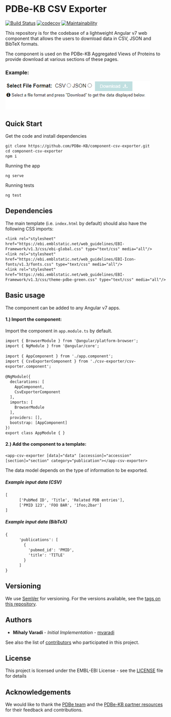 PDBe-KB CSV Exporter
=

[![Build Status](https://www.travis-ci.com/PDBe-KB/component-csv-exporter.svg?branch=main)](https://www.travis-ci.com/PDBe-KB/component-csv-exporter)
[![codecov](https://codecov.io/gh/PDBe-KB/component-csv-exporter/branch/main/graph/badge.svg?token=SADIB9IIC1)](https://codecov.io/gh/PDBe-KB/component-csv-exporter)
[![Maintainability](https://api.codeclimate.com/v1/badges/32945c274a482e312448/maintainability)](https://codeclimate.com/github/PDBe-KB/component-csv-exporter/maintainability)


This repository is for the codebase of a lightweight Angular v7 web component that allows the users to download data in CSV, JSON and BibTeX formats.

The component is used on the PDBe-KB Aggregated Views of Proteins to provide download at various sections of these pages.
### Example:

<img src="https://raw.githubusercontent.com/PDBe-KB/component-csv-exporter/main/pdbe-kb-csv-exporter.png">

## Quick Start

Get the code and install dependencies
```
git clone https://github.com/PDBe-KB/component-csv-exporter.git
cd component-csv-exporter
npm i
```

Running the app
```
ng serve
```

Running tests
```
ng test
```

## Dependencies

The main template (i.e. `index.html` by default) should also have the following CSS imports:
```angular2html
<link rel="stylesheet" href="https://ebi.emblstatic.net/web_guidelines/EBI-Framework/v1.3/css/ebi-global.css" type="text/css" media="all"/>
<link rel="stylesheet" href="https://ebi.emblstatic.net/web_guidelines/EBI-Icon-fonts/v1.3/fonts.css" type="text/css" media="all"/>
<link rel="stylesheet" href="https://ebi.emblstatic.net/web_guidelines/EBI-Framework/v1.3/css/theme-pdbe-green.css" type="text/css" media="all"/>
```

## Basic usage

The component can be added to any Angular v7 apps.

#### 1.) Import the component:

Import the component in `app.module.ts` by default.
```
import { BrowserModule } from '@angular/platform-browser';
import { NgModule } from '@angular/core';

import { AppComponent } from './app.component';
import { CsvExporterComponent } from './csv-exporter/csv-exporter.component';

@NgModule({
  declarations: [
    AppComponent,
    CsvExporterComponent
  ],
  imports: [
    BrowserModule
  ],
  providers: [],
  bootstrap: [AppComponent]
})
export class AppModule { }
```

#### 2.) Add the component to a template:
```angular2html
<app-csv-exporter [data]="data" [accession]="accession" [section]="section" category="publication"></app-csv-exporter>
```

The data model depends on the type of information to be exported.

##### Example input data (CSV)

```angular2html
[
      ['PubMed ID', 'Title', 'Related PDB entries'],
      ['PMID 123', 'FOO BAR', '1foo;2bar']
]
```

##### Example input data (BibTeX)

```angular2html
{
      'publications': [
        {
          'pubmed_id': 'PMID',
          'title': 'TITLE'
        }
      ]
}
```

## Versioning

We use [SemVer](http://semver.org/) for versioning. For the versions available, see the [tags on this repository](https://github.com/PDBe-KB/component-csv-exporter/tags).

## Authors

* **Mihaly Varadi** - *Initial Implementation* - [mvaradi](https://github.com/mvaradi)

See also the list of [contributors](https://github.com/PDBe-KB/component-csv-exporter/contributors) who participated in this project.

## License

This project is licensed under the EMBL-EBI License - see the [LICENSE](LICENSE) file for details

## Acknowledgements

We would like to thank the [PDBe team](https://www.pdbe.org) and the [PDBe-KB partner resources](https://github.com/PDBe-KB/pdbe-kb-manual/wiki/PDBe-KB-Annotations) for their feedback and contributions.
